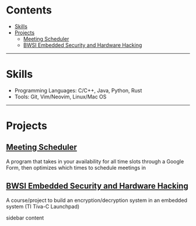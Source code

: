 # Contents
- [Skills](#skills)
- [Projects](#projects)
	- [Meeting Scheduler](#meeting-scheduler)
	- [BWSI Embedded Security and Hardware Hacking](#bwsi-embedded-security-and-hardware-hacking)

---

# Skills
- Programming Languages: C/C++, Java, Python, Rust <br>
- Tools: Git, Vim/Neovim, Linux/Mac OS <br>

---

# Projects
## [Meeting Scheduler](https://github.com/bloop132435/Spring2021Hackathon "Github Repo")
A program that takes in your availability for all time slots through a Google Form, then optimizes which times to schedule meetings in<br>
## [BWSI Embedded Security and Hardware Hacking](https://beaverworks.ll.mit.edu/CMS/bw/BWSI_Course_Embedded_Security_and_Hardware_Hacking "Course Page")
A course/project to build an encryption/decryption system in an embedded system (TI Tiva-C Launchpad)<br>
<div class="sidebar">
	sidebar content
</div>

